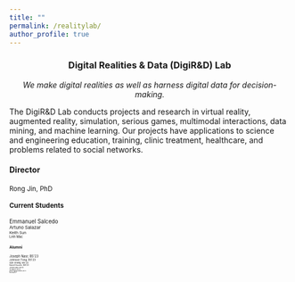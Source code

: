 ```yaml
---
title: ""
permalink: /realitylab/
author_profile: true
---
```

<h3 align="center">Digital Realities & Data (DigiR&D) Lab</h3>
<p align="center"><i>We make digital realities as well as harness digital data for decision-making.</i></p>

The DigiR&D Lab conducts projects and research in virtual reality, augmented reality, simulation, serious games, multimodal interactions, data mining, and machine learning. Our projects have applications to science and engineering education, training, clinic treatment, healthcare, and problems related to social networks.

#### Director
<small>Rong Jin, PhD<br>


#### Current Students
<small>Emmanuel Salcedo<br>
<small>Artuno Salazar<br>
<small>Keith Sun<br>
<small>Linh Mac<br>

#### Alumni
<small>Joseph Nasr, BS'23<br>
<small>Johnson Tong, BS'23<br>
<small>Sijie Shang, MS'23<br>
<small>Daniel Hosseni, MS'23<br>
<small>Joseph Maa, MS'23<br>
<small>Tai Nguyen, MS'22<br>
<small>Mayuri Dhanraj Kumbhare, MS'22<br>
<small>Brian Fang, MS'22<br>
<small>Dereck Dinh, MS'22<br>




